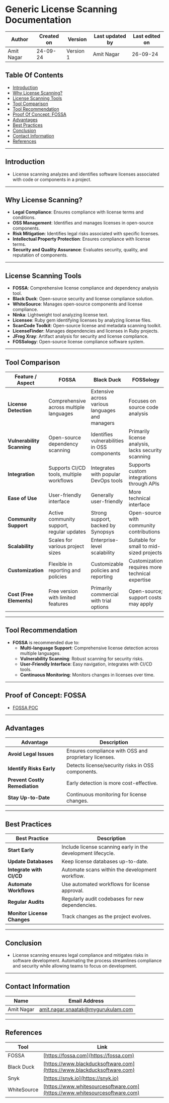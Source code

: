 # Generic License Scanning Documentation

| Author      | Created on | Version   | Last updated by | Last edited on |
|-------------|------------|-----------|-----------------|----------------|
| Amit Nagar  | 24-09-24   | Version 1 | Amit Nagar      | 26-09-24       |

## Table Of Contents
- [Introduction](#introduction)
- [Why License Scanning?](#why-license-scanning)
- [License Scanning Tools](#license-scanning-tools)
- [Tool Comparison](#tool-comparison)
- [Tool Recommendation](#tool-recommendation)
- [Proof Of Concept: FOSSA](#proof-of-concept-fossa)
- [Advantages](#advantages)
- [Best Practices](#best-practices)
- [Conclusion](#conclusion)
- [Contact Information](#contact-information)
- [References](#references)

---

## Introduction
- License scanning analyzes and identifies software licenses associated with code or components in a project.

---

## Why License Scanning?
- **Legal Compliance**: Ensures compliance with license terms and conditions.
- **OSS Management**: Identifies and manages licenses in open-source components.
- **Risk Mitigation**: Identifies legal risks associated with specific licenses.
- **Intellectual Property Protection**: Ensures compliance with license terms.
- **Security and Quality Assurance**: Evaluates security, quality, and reputation of components.

---

## License Scanning Tools
- **FOSSA**: Comprehensive license compliance and dependency analysis tool.
- **Black Duck**: Open-source security and license compliance solution.
- **WhiteSource**: Manages open-source components and license compliance.
- **Ninka**: Lightweight tool analyzing license text.
- **Licensee**: Ruby gem identifying licenses by analyzing license files.
- **ScanCode Toolkit**: Open-source license and metadata scanning toolkit.
- **LicenseFinder**: Manages dependencies and licenses in Ruby projects.
- **JFrog Xray**: Artifact analysis for security and license compliance.
- **FOSSology**: Open-source license compliance software system.

---

## Tool Comparison

| Feature / Aspect          | FOSSA                                             | Black Duck                                          | FOSSology                                          |
|---------------------------|---------------------------------------------------|----------------------------------------------------|---------------------------------------------------|
| **License Detection**     | Comprehensive across multiple languages           | Extensive across various languages and managers    | Focuses on source code analysis                    |
| **Vulnerability Scanning**| Open-source dependency scanning                    | Identifies vulnerabilities in OSS components       | Primarily license analysis, lacks security scanning|
| **Integration**           | Supports CI/CD tools, multiple workflows          | Integrates with popular DevOps tools               | Supports custom integrations through APIs         |
| **Ease of Use**           | User-friendly interface                           | Generally user-friendly                            | More technical interface                           |
| **Community Support**     | Active community support, regular updates         | Strong support, backed by Synopsys                 | Open-source with community contributions          |
| **Scalability**           | Scales for various project sizes                  | Enterprise-level scalability                       | Suitable for small to mid-sized projects          |
| **Customization**         | Flexible in reporting and policies                | Customizable policies and reporting                | Customization requires more technical expertise   |
| **Cost (Free Elements)**  | Free version with limited features                | Primarily commercial with trial options           | Open-source; support costs may apply              |

---

## Tool Recommendation
- **FOSSA** is recommended due to:
  - **Multi-language Support**: Comprehensive license detection across multiple languages.
  - **Vulnerability Scanning**: Robust scanning for security risks.
  - **User-Friendly Interface**: Easy navigation, integrates with CI/CD tools.
  - **Continuous Monitoring**: Monitors changes in licenses over time.

---

## Proof of Concept: FOSSA
- [FOSSA POC](https://github.com/mygurukulam-p10/Documention/blob/main/Application%20CI%20Design/Generic%20CI%20operation/License%20Scanning/%20License%20Scanning%20POC%20/Readme.md#contact-information)

---
## Advantages

| **Advantage**              | **Description**                                                                       |
|----------------------------|---------------------------------------------------------------------------------------|
| **Avoid Legal Issues**      | Ensures compliance with OSS and proprietary licenses.                                 |
| **Identify Risks Early**    | Detects license/security risks in OSS components.                                     |
| **Prevent Costly Remediation** | Early detection is more cost-effective.                                             |
| **Stay Up-to-Date**         | Continuous monitoring for license changes.                                            |

---

## Best Practices

| **Best Practice**           | **Description**                                                                       |
|-----------------------------|---------------------------------------------------------------------------------------|
| **Start Early**             | Include license scanning early in the development lifecycle.                          |
| **Update Databases**        | Keep license databases up-to-date.                                                    |
| **Integrate with CI/CD**     | Automate scans within the development workflow.                                       |
| **Automate Workflows**      | Use automated workflows for license approval.                                         |
| **Regular Audits**          | Regularly audit codebases for new dependencies.                                       |
| **Monitor License Changes** | Track changes as the project evolves.                                                 |

---

## Conclusion
- License scanning ensures legal compliance and mitigates risks in software development. Automating the process streamlines compliance and security while allowing teams to focus on development.

---

## Contact Information

| Name       | Email Address                                    |
|------------|--------------------------------------------------|
| Amit Nagar | [amit.nagar.snaatak@mygurukulam.com](mailto:amit.nagar.snaatak@mygurukulam.com) |

---

## References

| Tool        | Link                                                                   |
|-------------|------------------------------------------------------------------------|
| FOSSA       | [https://fossa.com](https://fossa.com)                                 |
| Black Duck  | [https://www.blackducksoftware.com](https://www.blackducksoftware.com) |
| Snyk        | [https://snyk.io](https://snyk.io)                                     |
| WhiteSource | [https://www.whitesourcesoftware.com](https://www.whitesourcesoftware.com) |
